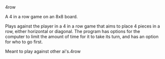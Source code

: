 4row

A 4 in a row game on an 8x8 board.

Plays against the player in a 4 in a row game that aims
to place 4 pieces in a row, either horizontal or 
diagonal. The program has options for the computer to
limit the amount of time for it to take its turn, and
has an option for who to go first. 

Meant to play against other ai's.4row
